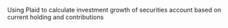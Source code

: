 Using Plaid to calculate investment growth of securities account based on current holding and contributions
